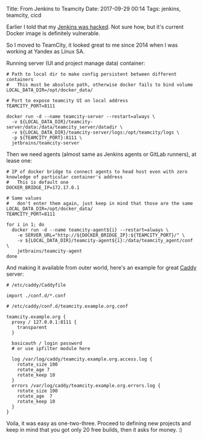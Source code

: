Title: From Jenkins to Teamcity
Date: 2017-09-29 00:14
Tags: jenkins, teamcity, cicd

Earlier I told that my [Jenkins was hacked](/2017/my-jenkins-was-hacked). Not sure how, but it's current Docker image is definitely vulnerable.

So I moved to TeamCity, it looked great to me since 2014 when I was working at Yandex as Linux SA.

Running server (UI and project manage data) container:

```
# Path to local dir to make config persistent between different containers
#   This must be absolute path, otherwise docker fails to bind volume
LOCAL_DATA_DIR=/opt/docker_data/

# Port to expose teamcity UI on local address
TEAMCITY_PORT=8111

docker run -d --name teamcity-server --restart=always \
  -v ${LOCAL_DATA_DIR}/teamcity-server/data:/data/teamcity_server/datadir \
  -v ${LOCAL_DATA_DIR}/teamcity-server/logs:/opt/teamcity/logs \
  -p ${TEAMCITY_PORT}:8111 \
  jetbrains/teamcity-server
```

Then we need agents (almost same as Jenkins agents or GitLab runners), at lease one:

```
# IP of docker bridge to connect agents to head host even with zero knowledge of particular container's address
#   This is default one
DOCKER_BRIDGE_IP=172.17.0.1

# Same values
#   don't enter them again, just keep in mind that those are the same
LOCAL_DATA_DIR=/opt/docker_data/
TEAMCITY_PORT=8111

for i in 1; do
  docker run -d --name teamcity-agent${i} --restart=always \
    -e SERVER_URL="http://${DOCKER_BRIDGE_IP}:${TEAMCITY_PORT}/" \
    -v ${LOCAL_DATA_DIR}/teamcity-agent${i}:/data/teamcity_agent/conf \
    jetbrains/teamcity-agent
done
```

And making it available from outer world, here's an example for great [Caddy](https://caddyserver.com/) server:

```
# /etc/caddy/Caddyfile

import ./conf.d/*.conf

# /etc/caddy/conf.d/teamcity.example.org.conf

teamcity.example.org {
  proxy / 127.0.0.1:8111 {
    transparent
  }

  basicauth / login password
  # or use ipfilter module here

  log /var/log/caddy/teamcity.example.org.access.log {
    rotate_size 100
    rotate_age 7
    rotate_keep 10
  }
  errors /var/log/caddy/teamcity.example.org.errors.log {
    rotate_size 100
    rotate_age  7
    rotate_keep 10
  }
}
```

Voila, it was easy as one-two-three. Proceed to defining new projects and keep in mind that you got only 20 free builds, then it asks for money. :)

